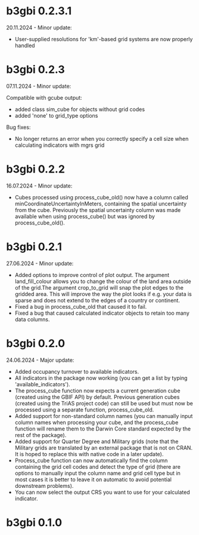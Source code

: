 # b3gbi 0.2.3.1

20.11.2024 - Minor update:

* User-supplied resolutions for 'km'-based grid systems are now properly handled

# b3gbi 0.2.3

07.11.2024 - Minor update:

Compatible with gcube output:

* added class sim_cube for objects without grid codes
* added 'none' to grid_type options

Bug fixes:

* No longer returns an error when you correctly specify a cell size when calculating indicators with mgrs grid

# b3gbi 0.2.2

16.07.2024 - Minor update:

* Cubes processed using process_cube_old() now have a column called minCoordinateUncertaintyInMeters, containing the spatial uncertainty from the cube. Previously the spatial uncertainty column was made available when using process_cube() but was ignored by process_cube_old().

# b3gbi 0.2.1

27.06.2024 - Minor update:

* Added options to improve control of plot output. The argument land_fill_colour allows you to change the colour of the land area outside of the grid.The argument crop_to_grid will snap the plot edges to the gridded area. This will improve the way the plot looks if e.g. your data is sparse and does not extend to the edges of a country or continent. 
* Fixed a bug in process_cube_old that caused it to fail.
* Fixed a bug that caused calculated indicator objects to retain too many data columns.

# b3gbi 0.2.0

24.06.2024 - Major update:

* Added occupancy turnover to available indicators.
* All indicators in the package now working (you can get a list by typing 'available_indicators').
* The process_cube function now expects a current generation cube (created using the GBIF API) by default. Previous generation cubes (created using the TriAS project code) can still be used but must now be processed using a separate function, process_cube_old.
* Added support for non-standard column names (you can manually input column names when processing your cube, and the process_cube function will rename them to the Darwin Core standard expected by the rest of the package).
* Added support for Quarter Degree and Military grids (note that the Military grids are translated by an external package that is not on CRAN. It is hoped to replace this with native code in a later update).
* Process_cube function can now automatically find the column containing the grid cell codes and detect the type of grid (there are options to manually input the column name and grid cell type but in most cases it is better to leave it on automatic to avoid potential downstream problems).
* You can now select the output CRS you want to use for your calculated indicator.


# b3gbi 0.1.0


